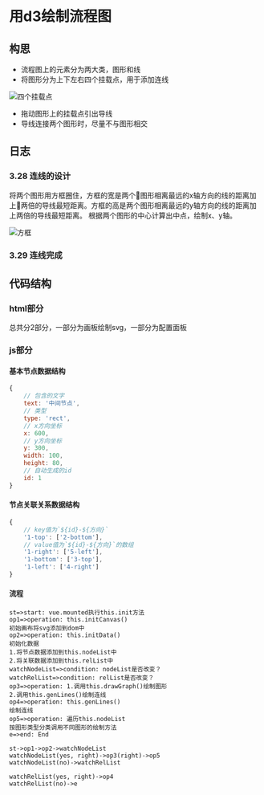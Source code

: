 # 用d3绘制流程图

## 构思

- 流程图上的元素分为两大类，图形和线
- 将图形分为上下左右四个挂载点，用于添加连线

![四个挂载点](/static/img/docs_4_挂载点.jpg)

- 拖动图形上的挂载点引出导线
- 导线连接两个图形时，尽量不与图形相交

## 日志

### 3.28 连线的设计

将两个图形用方框圈住，方框的宽是两个图形相离最远的x轴方向的线的距离加上两倍的导线最短距离。方框的高是两个图形相离最远的y轴方向的线的距离加上两倍的导线最短距离。
根据两个图形的中心计算出中点，绘制x、y轴。

![方框](/static/img/docs_4_方框.jpg)

### 3.29 连线完成

## 代码结构

### html部分

总共分2部分，一部分为画板绘制svg，一部分为配置面板

### js部分

#### 基本节点数据结构

```javascript
{
    // 包含的文字
    text: '中间节点',
    // 类型
    type: 'rect',
    // x方向坐标
    x: 600,
    // y方向坐标
    y: 300,
    width: 100,
    height: 80,
    // 自动生成的id
    id: 1
}
```

#### 节点关联关系数据结构

```javascript
{
    // key值为`${id}-${方向}`
    '1-top': ['2-bottom'],
    // value值为`${id}-${方向}`的数组
    '1-right': ['5-left'],
    '1-bottom': ['3-top'],
    '1-left': ['4-right']
}
```

#### 流程

```flow
st=>start: vue.mounted执行this.init方法
op1=>operation: this.initCanvas()
初始画布将svg添加到dom中
op2=>operation: this.initData()
初始化数据
1.将节点数据添加到this.nodeList中
2.将关联数据添加到this.relList中
watchNodeList=>condition: nodeList是否改变？
watchRelList=>condition: relList是否改变？
op3=>operation: 1.调用this.drawGraph()绘制图形
2.调用this.genLines()绘制连线
op4=>operation: this.genLines()
绘制连线
op5=>operation: 遍历this.nodeList
按图形类型分类调用不同图形的绘制方法
e=>end: End

st->op1->op2->watchNodeList
watchNodeList(yes, right)->op3(right)->op5
watchNodeList(no)->watchRelList

watchRelList(yes, right)->op4
watchRelList(no)->e
```

